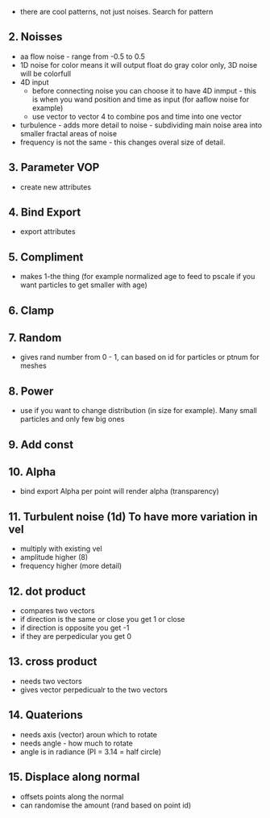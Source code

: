 - there are cool patterns, not just noises. Search for pattern
## 2. Noisses
- aa flow noise - range from -0.5 to 0.5
- 1D noise for color means it will output float do gray color only, 3D noise will be colorfull
- 4D input
  - before connecting noise you can choose it to have 4D inmput - this is when you wand position and time as input (for aaflow noise for example)
  - use vector to vector 4 to combine pos and time into one vector
- turbulence - adds more detail to noise - subdividing main noise area into smaller fractal areas of noise
- frequency is not the same - this changes overal size of detail.
## 3. Parameter VOP
- create new attributes
## 4. Bind Export
- export attributes
## 5. Compliment
- makes 1-the thing (for example normalized age to feed to pscale if you want particles to get smaller with age)
## 6. Clamp
## 7. Random
- gives rand number from 0 - 1, can based on id for particles or ptnum for meshes
## 8. Power
- use if you want to change distribution (in size for example). Many small particles and only few big ones
## 9. Add const
## 10. Alpha
- bind export Alpha per point will render alpha (transparency)
## 11. Turbulent noise (1d) To have more variation in vel
- multiply with existing vel
- amplitude higher (8)
- frequency higher (more detail)
## 12. dot product
- compares two vectors
- if direction is the same or close you get 1 or close
- if direction is opposite you get -1
- if they are perpedicular you get 0
## 13. cross product
- needs two vectors
- gives vector perpedicualr to the two vectors
## 14. Quaterions
- needs axis (vector) aroun which to rotate
- needs angle - how much to rotate
- angle is in radiance (PI = 3.14 = half circle)
## 15. Displace along normal
- offsets points along the normal
- can randomise the amount (rand based on point id)
